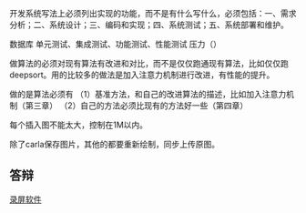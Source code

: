 

开发系统写法上必须列出实现的功能，而不是有什么写什么，必须包括：一、需求分析；二、系统设计；三、编码和实现；四、系统测试；五、系统部署和维护。

数据库
单元测试、集成测试、功能测试、性能测试  压力（）




做算法的必须对现有算法有改进和对比，而不是仅仅跑通现有算法，比如仅仅跑deepsort。用的比较多的做法是加入注意力机制进行改进，有性能的提升。

做的是算法必须有
（1）基准方法，和自己的改进算法的描述，比如加入注意力机制（第三章）
（2）自己的方法必须比现有的方法好一些（第四章）






每个插入图不能太大，控制在1M以内。

除了carla保存图片，其他的都要重新绘制，同步上传原图。


## 答辩

[录屏软件](https://github.com/obsproject/obs-studio/releases) 




